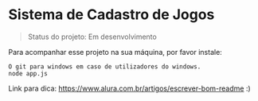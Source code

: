 <h1> Sistema de Cadastro de Jogos</h1>

> Status do projeto: Em desenvolvimento

Para acompanhar esse projeto na sua máquina, por favor instale:

```
O git para windows em caso de utilizadores do windows.
node app.js

```

Link para dica:
https://www.alura.com.br/artigos/escrever-bom-readme
:)
